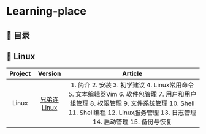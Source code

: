 # Learning-place  

## 📖 目录
## 🐳 Linux
|**Project**|**Version**|**Article**|
:-:|:-:|:-:
|Linux|[兄弟连Linux](https://www.bilibili.com/video/BV1mW411i7Qf?p=91&spm_id_from=pageDriver)|1. 简介  2. 安装  3. 初学建议  4. Linux常用命令  5. 文本编辑器Vim  6. 软件包管理  7. 用户和用户组管理  8. 权限管理  9. 文件系统管理  10. Shell  11. Shell编程  12. Linux服务管理  13. 日志管理 14. 启动管理  15. 备份与恢复
